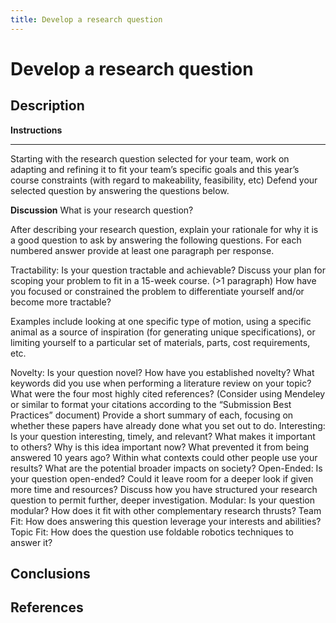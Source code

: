 ```yaml
---
title: Develop a research question
---
```


# Develop a research question

## Description
**Instructions**
___
Starting with the research question selected for your team, work on adapting and refining it to fit your team’s specific goals and this year’s course constraints (with regard to makeability, feasibility, etc)
Defend your selected question by answering the questions below.

**Discussion**
What is your research question?

After describing your research question, explain your rationale for why it is a good question to ask by answering the following questions. For each numbered answer provide at least one paragraph per response.

Tractability: Is your question tractable and achievable? Discuss your plan for scoping your problem to fit in a 15-week course. (>1 paragraph)
How have you focused or constrained the problem to differentiate yourself and/or become more tractable?

Examples include looking at one specific type of motion, using a specific animal as a source of inspiration (for generating unique specifications), or limiting yourself to a particular set of materials, parts, cost requirements, etc.

Novelty: Is your question novel? How have you established novelty?
What keywords did you use when performing a literature review on your topic?
What were the four most highly cited references? (Consider using Mendeley or similar to format your citations according to the “Submission Best Practices” document)
Provide a short summary of each, focusing on whether these papers have already done what you set out to do.
Interesting: Is your question interesting, timely, and relevant?
What makes it important to others?
Why is this idea important now? What prevented it from being answered 10 years ago?
Within what contexts could other people use your results?
What are the potential broader impacts on society?
Open-Ended: Is your question open-ended? Could it leave room for a deeper look if given more time and resources? Discuss how you have structured your research question to permit further, deeper investigation.
Modular: Is your question modular? How does it fit with other complementary research thrusts?
Team Fit: How does answering this question leverage your interests and abilities?
Topic Fit: How does the question use foldable robotics techniques to answer it?

## Conclusions

## References
